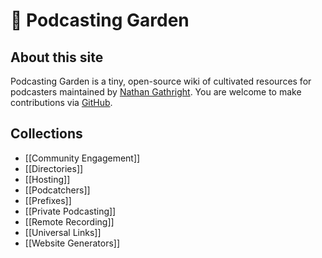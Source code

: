 # 🌱 Podcasting Garden

## About this site
Podcasting Garden is a tiny, open-source wiki of cultivated resources for podcasters maintained by [Nathan Gathright](https://nathangathright.com). You are welcome to make contributions via [GitHub](https:github.com/nathangathright/podcasting-garden).

## Collections
* [[Community Engagement]]
* [[Directories]]
* [[Hosting]]
* [[Podcatchers]]
* [[Prefixes]]
* [[Private Podcasting]]
* [[Remote Recording]]
* [[Universal Links]]
* [[Website Generators]]
